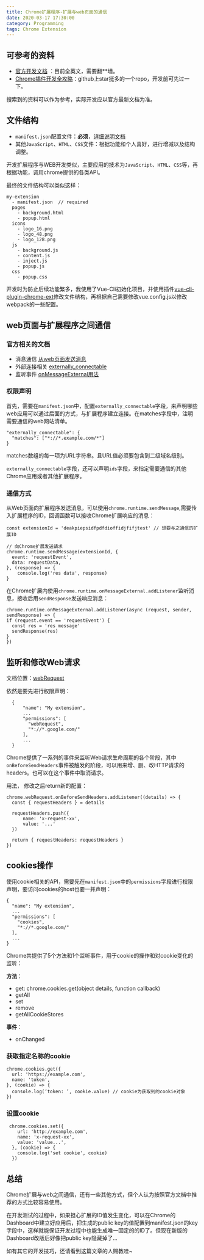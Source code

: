 ```yaml
---
title: Chrome扩展程序-扩展与web页面的通信
date: 2020-03-17 17:30:00
category: Programming
tags: Chrome Extension
---
```


## 可参考的资料
- [官方开发文档](https://developer.chrome.com/extensions) ：目前全英文，需要翻**墙。
- [Chrome插件开发全攻略](https://github.com/sxei/chrome-plugin-demo)：github上star挺多的一个repo，开发前可先过一下。

搜索到的资料可以作为参考，实际开发应以官方最新文档为准。

## 文件结构
- `manifest.json`配置文件：**必须**，[详细说明文档](https://developer.chrome.com/extensions/manifest)
- 其他`JavaScript`、`HTML`、`CSS`文件：根据功能和个人喜好，进行增减以及结构调整。

开发扩展程序与WEB开发类似，主要应用的技术为`JavaScript`、`HTML`、`CSS`等，再根据功能，调用chrome提供的各类API。

最终的文件结构可以类似这样：
```
my-extension
  - manifest.json  // required
  pages
    - background.html
    - popup.html
  icons
    - logo_16.png
    - logo_48.png
    - logo_128.png
  js
    - background.js
    - content.js
    - inject.js
    - popup.js
  css
    - popup.css
```


开发时为防止后续功能繁多，我使用了Vue-Cli初始化项目，并使用插件[vue-cli-plugin-chrome-ext](https://github.com/superoo7/vue-cli-plugin-chrome-ext)修改文件结构，再根据自己需要修改vue.config.js以修改webpack的一些配置。


## web页面与扩展程序之间通信
### 官方相关的文档
- 消息通信 [从web页面发送消息](https://developer.chrome.com/extensions/messaging#external-webpage)
- 外部连接相关 [externally_connectable](https://developer.chrome.com/extensions/manifest/externally_connectable)
- 监听事件 [onMessageExternal用法](https://developer.chrome.com/extensions/runtime#event-onMessageExternal)

### 权限声明
首先，需要在`manifest.json`中，配置`externally_connectable`字段，来声明哪些web应用可以通过后面的方式，与扩展程序建立连接。在matches字段中，注明需要通信的web网站清单。
```
"externally_connectable": {
  "matches": ["*://*.example.com/*"]
}
```
matches数组的每一项为URL字符串。且URL值必须要包含到二级域名级别。

`externally_connectable`字段，还可以声明`ids`字段，来指定需要通信的其他Chrome应用或者其他扩展程序。

### 通信方式
从Web页面向扩展程序发送消息，可以使用`chrome.runtime.sendMessage`,需要传入扩展程序的ID，回调函数可以接收Chrome扩展响应的消息：
```
const extensionId = 'deakpiepsidfpdfdioffidjfifjtest' // 想要与之通信的扩展ID

// 向Chrome扩展发送请求
chrome.runtime.sendMessage(extensionId, {
  event: 'requestEvent',
  data: requestData,
}, (response) => {
    console.log('res data', response)
}
```

在Chrome扩展内使用`chrome.runtime.onMessageExternal.addListener`监听消息，接收后用`sendResponse`发送响应消息：

```
chrome.runtime.onMessageExternal.addListener(async (request, sender, sendResponse) => {
if (request.event == 'requestEvent') {
  const res = 'res message'
  sendResponse(res)
}
})

```

## 监听和修改Web请求
文档位置：[webRequest](https://developer.chrome.com/extensions/webRequest)

依然是要先进行权限声明：
```
  {
      "name": "My extension",
      ...
      "permissions": [
        "webRequest",
        "*://*.google.com/"
      ],
      ...
  }
```
Chrome提供了一系列的事件来监听Web请求生命周期的各个阶段，其中`onBeforeSendHeaders`事件被触发的阶段，可以用来增、删、改HTTP请求的headers。也可以在这个事件中取消请求。

用法， 修改之后return新的配置：
```
chrome.webRequest.onBeforeSendHeaders.addListener((details) => {
  const { requestHeaders } = details

  requestHeaders.push({
      name: 'x-request-xx',
      value: '...'
  })

  return { requestHeaders: requestHeaders }
})
```


## cookies操作
使用cookie相关的API，需要先在`manifest.json`中的`permissions`字段进行权限声明，要访问cookies的host也要一并声明：

```
{
  "name": "My extension",
  ...
  "permissions": [
    "cookies",
    "*://*.google.com/"
  ],
  ...
}

```

Chrome共提供了5个方法和1个监听事件，用于cookie的操作和对cookie变化的监听：

**方法**：
- get: chrome.cookies.get(object details, function callback)
- getAll
- set
- remove
- getAllCookieStores

**事件**：
- onChanged

### 获取指定名称的cookie

```
chrome.cookies.get({
  url: 'https://example.com',
  name: 'token',
}, (cookie) => {
  console.log(‘token: ’, cookie.value) // cookie为获取到的cookie对象
})
```

### 设置cookie
```
 chrome.cookies.set({
    url: 'http://example.com',
    name: 'x-request-xx',
    value: 'value...',
  }, (cookie) => {
    console.log('set cookie', cookie)
  })
```

## 总结
Chrome扩展与web之间通信，还有一些其他方式，但个人认为按照官方文档中推荐的方式比较容易使用。

在开发测试的过程中，如果担心扩展的ID值发生变化，可以在Chrome的Dashboard中建立好应用后，把生成的public key的值配置到manifest.json的key字段中，这样就能保证开发过程中也能生成唯一固定的的ID了。但现在新版的Dashboard改版后好像把public key隐藏掉了...

如有其它的开发技巧，还请看到这篇文章的人赐教哇~
